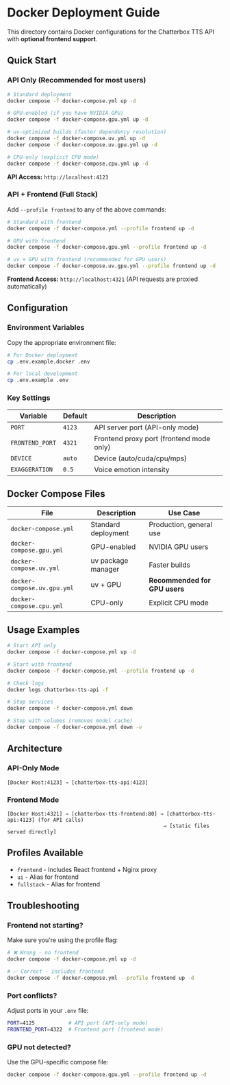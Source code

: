 # Docker Deployment Guide

This directory contains Docker configurations for the Chatterbox TTS API with **optional frontend support**.

## Quick Start

### API Only (Recommended for most users)

```bash
# Standard deployment
docker compose -f docker-compose.yml up -d

# GPU-enabled (if you have NVIDIA GPU)
docker compose -f docker-compose.gpu.yml up -d

# uv-optimized builds (faster dependency resolution)
docker compose -f docker-compose.uv.yml up -d
docker compose -f docker-compose.uv.gpu.yml up -d

# CPU-only (explicit CPU mode)
docker compose -f docker-compose.cpu.yml up -d
```

**API Access:** `http://localhost:4123`

### API + Frontend (Full Stack)

Add `--profile frontend` to any of the above commands:

```bash
# Standard with frontend
docker compose -f docker-compose.yml --profile frontend up -d

# GPU with frontend
docker compose -f docker-compose.gpu.yml --profile frontend up -d

# uv + GPU with frontend (recommended for GPU users)
docker compose -f docker-compose.uv.gpu.yml --profile frontend up -d
```

**Frontend Access:** `http://localhost:4321` (API requests are proxied automatically)

## Configuration

### Environment Variables

Copy the appropriate environment file:

```bash
# For Docker deployment
cp .env.example.docker .env

# For local development
cp .env.example .env
```

### Key Settings

| Variable        | Default | Description                              |
| --------------- | ------- | ---------------------------------------- |
| `PORT`          | `4123`  | API server port (API-only mode)          |
| `FRONTEND_PORT` | `4321`  | Frontend proxy port (frontend mode only) |
| `DEVICE`        | `auto`  | Device (auto/cuda/cpu/mps)               |
| `EXAGGERATION`  | `0.5`   | Voice emotion intensity                  |

## Docker Compose Files

| File                        | Description         | Use Case                      |
| --------------------------- | ------------------- | ----------------------------- |
| `docker-compose.yml`        | Standard deployment | Production, general use       |
| `docker-compose.gpu.yml`    | GPU-enabled         | NVIDIA GPU users              |
| `docker-compose.uv.yml`     | uv package manager  | Faster builds                 |
| `docker-compose.uv.gpu.yml` | uv + GPU            | **Recommended for GPU users** |
| `docker-compose.cpu.yml`    | CPU-only            | Explicit CPU mode             |

## Usage Examples

```bash
# Start API only
docker compose -f docker-compose.yml up -d

# Start with frontend
docker compose -f docker-compose.yml --profile frontend up -d

# Check logs
docker logs chatterbox-tts-api -f

# Stop services
docker compose -f docker-compose.yml down

# Stop with volumes (removes model cache)
docker compose -f docker-compose.yml down -v
```

## Architecture

### API-Only Mode

```
[Docker Host:4123] → [chatterbox-tts-api:4123]
```

### Frontend Mode

```
[Docker Host:4321] → [chatterbox-tts-frontend:80] → [chatterbox-tts-api:4123] (for API calls)
                                                   → [static files served directly]
```

## Profiles Available

- `frontend` - Includes React frontend + Nginx proxy
- `ui` - Alias for frontend
- `fullstack` - Alias for frontend

## Troubleshooting

### Frontend not starting?

Make sure you're using the profile flag:

```bash
# ❌ Wrong - no frontend
docker compose -f docker-compose.yml up -d

# ✅ Correct - includes frontend
docker compose -f docker-compose.yml --profile frontend up -d
```

### Port conflicts?

Adjust ports in your `.env` file:

```bash
PORT=4125           # API port (API-only mode)
FRONTEND_PORT=4322  # Frontend port (frontend mode)
```

### GPU not detected?

Use the GPU-specific compose file:

```bash
docker compose -f docker-compose.gpu.yml --profile frontend up -d
```
